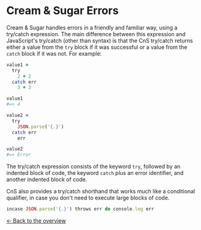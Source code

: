 # Cream & Sugar Errors

Cream & Sugar handles errors in a friendly and familiar way, using a try/catch expression. The main difference between this expression and JavaScript's try/catch (other than syntax) is that the CnS try/catch returns either a value from the `try` block if it was successful or a value from the `catch` block if it was not. For example:

```ruby
value1 =
  try
    2 + 2
  catch err
    3 + 3

value1
#=> 4

value2 =
  try
    JSON.parse('{.}')
  catch err
    err

value2
#=> Error
```

The try/catch expression consists of the keyword `try`, followed by an indented block of code, the keyword `catch` plus an error identifier, and another indented block of code.

CnS also provides a try/catch shorthand that works much like a conditional qualifier, in case you don't need to execute large blocks of code.

```ruby
incase JSON.parse('{.}') throws err do console.log err
```

[<- Back to the overview](overview.md)

